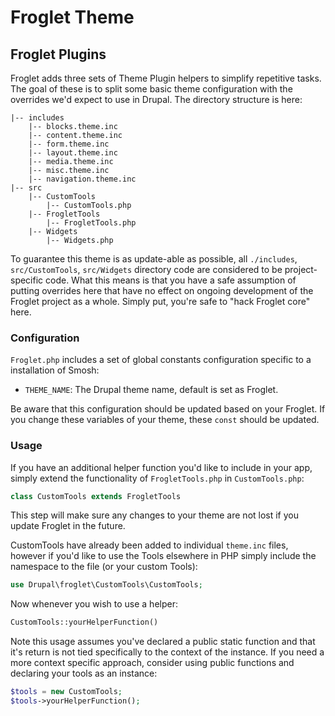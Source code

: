 # Froglet Theme

## Froglet Plugins

Froglet adds three sets of Theme Plugin helpers to simplify repetitive tasks.
The goal of these is to split some basic theme configuration with the
overrides we'd expect to use in Drupal. The directory structure is here:

```
|-- includes
    |-- blocks.theme.inc
    |-- content.theme.inc
    |-- form.theme.inc
    |-- layout.theme.inc
    |-- media.theme.inc
    |-- misc.theme.inc
    |-- navigation.theme.inc
|-- src
    |-- CustomTools
        |-- CustomTools.php
    |-- FrogletTools
        |-- FrogletTools.php
    |-- Widgets
        |-- Widgets.php
```

To guarantee this theme is as update-able as possible, all `./includes`, 
`src/CustomTools`, `src/Widgets` directory code are considered to be 
project-specific code. What this means is that you have a safe assumption of 
putting overrides here that have no effect on ongoing development of the Froglet
project as a whole. Simply put, you're safe to "hack Froglet core" here.


### Configuration

`Froglet.php` includes a set of global constants configuration specific to 
a installation of Smosh: 

* `THEME_NAME`: The Drupal theme name, default is set as Froglet.

Be aware that this configuration should be updated based on your Froglet. 
If you change these variables of your theme, these `const` should be updated.  

### Usage

If you have an additional helper function you'd like to include in your app, 
simply extend the functionality of `FrogletTools.php` in `CustomTools.php`:

```php
class CustomTools extends FrogletTools
``` 

This step will make sure any changes to your theme are not lost if you update
Froglet in the future.

CustomTools have already been added to individual `theme.inc` files, however
if you'd like to use the Tools elsewhere in PHP simply include the namespace to
the file (or your custom Tools):

```php
use Drupal\froglet\CustomTools\CustomTools;
```

Now whenever you wish to use a helper:

```php
CustomTools::yourHelperFunction()
```

Note this usage assumes you've declared a public static function and that it's
return is not tied specifically to the context of the instance. If you need a
more context specific approach, consider using public functions and declaring
your tools as an instance:

```php
$tools = new CustomTools;
$tools->yourHelperFunction();
```
